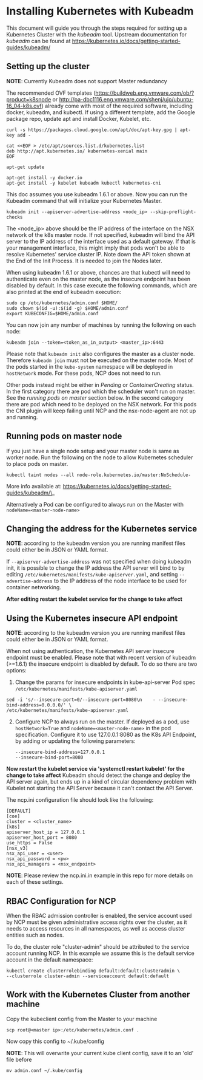 Installing Kubernetes with Kubeadm
==================================

This document will guide you through the steps required for setting up a
Kubernetes Cluster with the *kubeadm* tool. Upstream documentation for
*kubeadm* can be found at
<https://kubernetes.io/docs/getting-started-guides/kubeadm/>

Setting up the cluster
----------------------

**NOTE**: Currently Kubeadm does not support Master redundancy

The recommended OVF templates
(<https://buildweb.eng.vmware.com/ob/?product=k8snode> or
<http://pa-dbc1116.eng.vmware.com/shenj/ujo/ubuntu-16_04-k8s.ovf>)
already come with most of the required software, including docker,
kubeadm, and kubectl. If using a different template, add the Google
package repo, update apt and install Docker, Kubelet, etc.

    curl -s https://packages.cloud.google.com/apt/doc/apt-key.gpg | apt-key add -

    cat <<EOF > /etc/apt/sources.list.d/kubernetes.list
    deb http://apt.kubernetes.io/ kubernetes-xenial main
    EOF

    apt-get update

    apt-get install -y docker.io
    apt-get install -y kubelet kubeadm kubectl kubernetes-cni

This doc assumes you use kubeadm 1.6.1 or above. Now you can run the
Kubeadm command that will initialize your Kubernetes Master.

    kubeadm init --apiserver-advertise-address <node_ip> --skip-preflight-checks

The &lt;node\_ip&gt; above should be the IP address of the interface on
the NSX network of the k8s master node. If not specified, kubeadm will
bind the API server to the IP address of the interface used as a default
gateway. If that is your management interface, this might imply that
pods won't be able to resolve Kubernetes' service cluster IP. Note down
the API token shown at the End of the Init Process. It is needed to join
the Nodes later.

When using kubeadm 1.6.1 or above, chances are that kubectl will need to
authenticate even on the master node, as the insecure endpoint has been
disabled by default. In this case execute the following commands, which
are also printed at the end of kubeadm execution:

    sudo cp /etc/kubernetes/admin.conf $HOME/
    sudo chown $(id -u):$(id -g) $HOME/admin.conf
    export KUBECONFIG=$HOME/admin.conf

You can now join any number of machines by running the following on each
node:

    kubeadm join --token=<token_as_in_output> <master_ip>:6443

Please note that `kubeadm init` also configures the master as a cluster
node. Therefore `kubeadm join` must not be executed on the master node.
Most of the pods started in the `kube-system` namespace will be deployed
in `hostNetwork` mode. For these pods, NCP does not need to run.

Other pods instead might be either in *Pending* or *ContainerCreating*
status. In the first category there are pod which the scheduler won't
run on master. See the *running pods on master* section below. In the
second category there are pod which need to be deployed on the NSX
network. For this pods the CNI plugin will keep failing until NCP and
the nsx-node-agent are not up and running.

Running pods on master node
---------------------------

If you just have a single node setup and your master node is same as
worker node. Run the following on the node to allow Kubernetes scheduler
to place pods on master.

    kubectl taint nodes --all node-role.kubernetes.io/master:NoSchedule-

More info available at:
https://kubernetes.io/docs/getting-started-guides/kubeadm/\_

Alternatively a Pod can be configured to always run on the Master with
`nodeName=<master-node-name>`

Changing the address for the Kubernetes service
-----------------------------------------------

**NOTE**: according to the kubeadm version you are running manifest
files could either be in JSON or YAML format.

If `--apiserver-advertise-address` was not specified when doing kubeadm
init, it is possible to change the IP address the API server will bind
to by editing `/etc/kubernetes/manifests/kube-apiserver.yaml`, and
setting `--advertise-address` to the IP address of the node interface to
be used for container networking.

**After editing restart the kubelet service for the change to take
affect**

Using the Kubernetes insecure API endpoint
------------------------------------------

**NOTE**: according to the kubeadm version you are running manifest
files could either be in JSON or YAML format.

When not using authentication, the Kubernetes API server insecure
endpoint must be enabled. Please note that with recent version of
kubeadm (&gt;=1.6.1) the insecure endpoint is disabled by default. To do
so there are two options:

1.  Change the params for insecure endpoints in kube-api-server Pod spec
    `/etc/kubernetes/manifests/kube-apiserver.yaml`

<!-- -->

    sed -i 's/--insecure-port=0/--insecure-port=8080\n    - --insecure-bind-address=0.0.0.0/' \
    /etc/kubernetes/manifests/kube-apiserver.yaml

2.  Configure NCP to always run on the master. If deployed as a pod, use
    `hostNetwork=True` and `nodeName=<master-node-name>` in the
    pod specification. Configure it to use 127.0.0.1:8080 as the K8s API
    Endpoint, by adding or updating the following parameters:

        --insecure-bind-address=127.0.0.1
        --insecure-bind-port=8080

**Now restart the kubelet service via 'systemctl restart kubelet' for
the change to take affect** Kubeadm should detect the change and deploy
the API server again, but ends up in a kind of circular dependency
problem with Kubelet not starting the API Server because it can't
contact the API Server.

The ncp.ini configuration file should look like the following:

    [DEFAULT]
    [coe]
    cluster = <cluster_name>
    [k8s]
    apiserver_host_ip = 127.0.0.1
    apiserver_host_port = 8080
    use_https = False
    [nsx_v3]
    nsx_api_user = <user>
    nsx_api_password = <pw>
    nsx_api_managers = <nsx_endpoint>

**NOTE**: Please review the ncp.ini.in example in this repo for more
details on each of these settings.

RBAC Configuration for NCP
--------------------------

When the RBAC admission controller is enabled, the service account used
by NCP must be given administrative access rights over the cluster, as
it needs to access resources in all namespaces, as well as access
cluster entities such as nodes.

To do, the cluster role "cluster-admin" should be attributed to the
service account running NCP. In this example we assume this is the
default service account in the default namespace:

    kubectl create clusterrolebinding default:default:clusteradmin \
    --clusterrole cluster-admin --serviceaccount default:default

Work with the Kubernetes Cluster from another machine
-----------------------------------------------------

Copy the kubeclient config from the Master to your machine

    scp root@<master ip>:/etc/kubernetes/admin.conf .

Now copy this config to \~/.kube/config

**NOTE**: This will overwrite your current kube client config, save it
to an 'old' file before

    mv admin.conf ~/.kube/config
